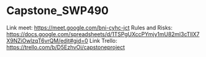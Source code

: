 # Capstone_SWP490
Link meet: https://meet.google.com/bni-cyhc-jct  Rules and Risks: https://docs.google.com/spreadsheets/d/1TSPgUXccPYmjy1mU82ml3cTllX7X9NZiOwlzqT6vrQM/edit#gid=0  Link Trello: https://trello.com/b/D5EzhvOi/capstoneproject
